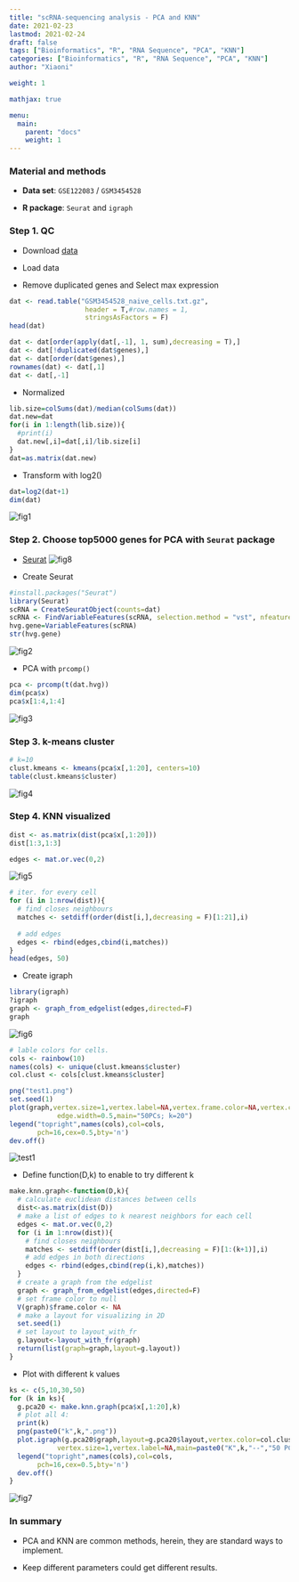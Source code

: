 ```yaml
---
title: "scRNA-sequencing analysis - PCA and KNN"
date: 2021-02-23
lastmod: 2021-02-24
draft: false
tags: ["Bioinformatics", "R", "RNA Sequence", "PCA", "KNN"]
categories: ["Bioinformatics", "R", "RNA Sequence", "PCA", "KNN"]
author: "Xiaoni"

weight: 1

mathjax: true

menu:
  main:
    parent: "docs"
    weight: 1
---
```




<!--more-->

### Material and methods

- **Data set**: `GSE122083` / `GSM3454528`

- **R package**: `Seurat` and `igraph`

### Step 1. QC

- Download [data](https://www.ncbi.nlm.nih.gov/geo/download/?acc=GSM3454528&format=file&file=GSM3454528%5Fnaive%5Fcells%2Etxt%2Egz)

- Load data

- Remove duplicated genes and Select max expression

```R
dat <- read.table("GSM3454528_naive_cells.txt.gz",
                   header = T,#row.names = 1,
                   stringsAsFactors = F)
head(dat)

dat <- dat[order(apply(dat[,-1], 1, sum),decreasing = T),]
dat <- dat[!duplicated(dat$genes),]
dat <- dat[order(dat$genes),]
rownames(dat) <- dat[,1]
dat <- dat[,-1]
```

- Normalized

```R
lib.size=colSums(dat)/median(colSums(dat))
dat.new=dat
for(i in 1:length(lib.size)){
  #print(i)
  dat.new[,i]=dat[,i]/lib.size[i]
}
dat=as.matrix(dat.new)
```

- Transform with log2()

```R
dat=log2(dat+1)
dim(dat)
```

  ![fig1](fig1.png)

### Step 2. Choose top5000 genes for PCA with `Seurat` package

- [Seurat](https://satijalab.org/seurat/index.html)
  ![fig8](fig8.png)

- Create Seurat

```R
#install.packages("Seurat")
library(Seurat)
scRNA = CreateSeuratObject(counts=dat)
scRNA <- FindVariableFeatures(scRNA, selection.method = "vst", nfeatures = 5000) 
hvg.gene=VariableFeatures(scRNA)
str(hvg.gene)
```

  ![fig2](fig2.png)

- PCA with `prcomp()`

```R
pca <- prcomp(t(dat.hvg))
dim(pca$x)
pca$x[1:4,1:4]
```

  ![fig3](fig3.png)

### Step 3. k-means cluster

```R
# k=10
clust.kmeans <- kmeans(pca$x[,1:20], centers=10)
table(clust.kmeans$cluster)
```

  ![fig4](fig4.png)

### Step 4. KNN visualized

```R
dist <- as.matrix(dist(pca$x[,1:20]))
dist[1:3,1:3]

edges <- mat.or.vec(0,2)
```

  ![fig5](fig5.png)

```R
# iter. for every cell
for (i in 1:nrow(dist)){
  # find closes neighbours
  matches <- setdiff(order(dist[i,],decreasing = F)[1:21],i) 
  
  # add edges
  edges <- rbind(edges,cbind(i,matches))  
}
head(edges, 50)
```

- Create igraph

```R
library(igraph)
?igraph
graph <- graph_from_edgelist(edges,directed=F)
graph
```

  ![fig6](fig6.png)

```R
# lable colors for cells.
cols <- rainbow(10)
names(cols) <- unique(clust.kmeans$cluster)
col.clust <- cols[clust.kmeans$cluster]

png("test1.png")
set.seed(1)
plot(graph,vertex.size=1,vertex.label=NA,vertex.frame.color=NA,vertex.color=col.clust,
            edge.width=0.5,main="50PCs; k=20")
legend("topright",names(cols),col=cols,
       pch=16,cex=0.5,bty='n')
dev.off()
```

  ![test1](test1.png)


- Define function(D,k) to enable to try different k

```R
make.knn.graph<-function(D,k){
  # calculate euclidean distances between cells
  dist<-as.matrix(dist(D))
  # make a list of edges to k nearest neighbors for each cell
  edges <- mat.or.vec(0,2)
  for (i in 1:nrow(dist)){
    # find closes neighbours
    matches <- setdiff(order(dist[i,],decreasing = F)[1:(k+1)],i)
    # add edges in both directions
    edges <- rbind(edges,cbind(rep(i,k),matches))  
  }
  # create a graph from the edgelist
  graph <- graph_from_edgelist(edges,directed=F)
  # set frame color to null
  V(graph)$frame.color <- NA
  # make a layout for visualizing in 2D
  set.seed(1)
  # set layout to layout_with_fr
  g.layout<-layout_with_fr(graph)
  return(list(graph=graph,layout=g.layout))        
}
```

- Plot with different k values

```R
ks <- c(5,10,30,50)
for (k in ks){
  g.pca20 <- make.knn.graph(pca$x[,1:20],k)
  # plot all 4:
  print(k)
  png(paste0("k",k,".png"))
  plot.igraph(g.pca20$graph,layout=g.pca20$layout,vertex.color=col.clust,
            vertex.size=1,vertex.label=NA,main=paste0("K",k,"--","50 PCs"))
  legend("topright",names(cols),col=cols,
       pch=16,cex=0.5,bty='n')
  dev.off()
}
```

  ![fig7](fig7.png)


### In summary

- PCA and KNN are common methods, herein, they are standard ways to implement.

- Keep different parameters could get different results.

